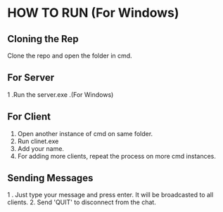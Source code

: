 # HOW TO RUN (For Windows)
## Cloning the Rep
Clone the repo and open the folder in cmd.
## For Server
1 .Run the server.exe .(For Windows)
## For Client
1. Open another instance of cmd on same folder.
2. Run clinet.exe
3. Add your name.
4. For adding more clients, repeat the process on more cmd instances.
## Sending Messages
1 . Just type your message and press enter. It will be broadcasted to all clients.
2. Send 'QUIT' to disconnect from the chat.
